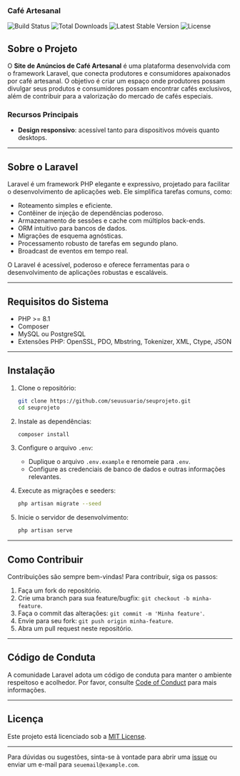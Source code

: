 ### Café Artesanal

![Build Status](https://img.shields.io/badge/build-passing-brightgreen) ![Total Downloads](https://img.shields.io/packagist/dt/laravel/framework) ![Latest Stable Version](https://img.shields.io/packagist/v/laravel/framework) ![License](https://img.shields.io/badge/license-MIT-blue)

## Sobre o Projeto

O **Site de Anúncios de Café Artesanal** é uma plataforma desenvolvida com o framework Laravel, que conecta produtores e consumidores apaixonados por café artesanal. O objetivo é criar um espaço onde produtores possam divulgar seus produtos e consumidores possam encontrar cafés exclusivos, além de contribuir para a valorização do mercado de cafés especiais.

### Recursos Principais
- **Design responsivo**: acessível tanto para dispositivos móveis quanto desktops.

---

## Sobre o Laravel

Laravel é um framework PHP elegante e expressivo, projetado para facilitar o desenvolvimento de aplicações web. Ele simplifica tarefas comuns, como:
- Roteamento simples e eficiente.
- Contêiner de injeção de dependências poderoso.
- Armazenamento de sessões e cache com múltiplos back-ends.
- ORM intuitivo para bancos de dados.
- Migrações de esquema agnósticas.
- Processamento robusto de tarefas em segundo plano.
- Broadcast de eventos em tempo real.

O Laravel é acessível, poderoso e oferece ferramentas para o desenvolvimento de aplicações robustas e escaláveis.

---

## Requisitos do Sistema

- PHP >= 8.1
- Composer
- MySQL ou PostgreSQL
- Extensões PHP: OpenSSL, PDO, Mbstring, Tokenizer, XML, Ctype, JSON

---

## Instalação

1. Clone o repositório:
   ```bash
   git clone https://github.com/seuusuario/seuprojeto.git
   cd seuprojeto
   ```

2. Instale as dependências:
   ```bash
   composer install
   ```

3. Configure o arquivo `.env`:
   - Duplique o arquivo `.env.example` e renomeie para `.env`.
   - Configure as credenciais de banco de dados e outras informações relevantes.

4. Execute as migrações e seeders:
   ```bash
   php artisan migrate --seed
   ```

5. Inicie o servidor de desenvolvimento:
   ```bash
   php artisan serve
   ```

---

## Como Contribuir

Contribuições são sempre bem-vindas! Para contribuir, siga os passos:
1. Faça um fork do repositório.
2. Crie uma branch para sua feature/bugfix: `git checkout -b minha-feature`.
3. Faça o commit das alterações: `git commit -m 'Minha feature'`.
4. Envie para seu fork: `git push origin minha-feature`.
5. Abra um pull request neste repositório.

---

## Código de Conduta

A comunidade Laravel adota um código de conduta para manter o ambiente respeitoso e acolhedor. Por favor, consulte [Code of Conduct](https://laravel.com/docs/code-of-conduct) para mais informações.

---

## Licença

Este projeto está licenciado sob a [MIT License](https://opensource.org/licenses/MIT). 

---

Para dúvidas ou sugestões, sinta-se à vontade para abrir uma [issue](https://github.com/seuusuario/seuprojeto/issues) ou enviar um e-mail para `seuemail@example.com`.
